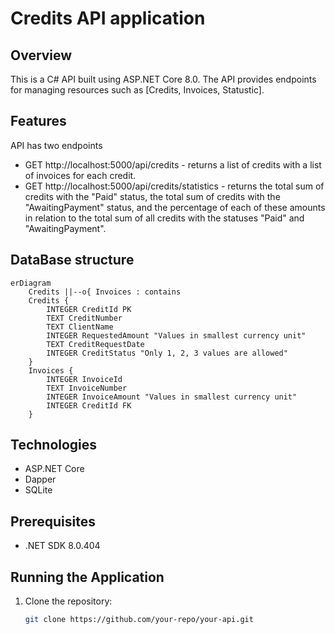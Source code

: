 # Credits API application

## Overview
This is a C# API built using ASP.NET Core 8.0. The API provides endpoints for managing resources such as [Credits, Invoices, Statustic].

## Features
API has two endpoints
- GET http://localhost:5000/api/credits - returns a list of credits with a list of invoices for each credit.
- GET http://localhost:5000/api/credits/statistics - returns the total sum of credits with the "Paid" status, the total
               sum of credits with the "AwaitingPayment" status, and the percentage of each of these amounts in relation to the total 
               sum of all credits with the statuses "Paid" and "AwaitingPayment".


## DataBase structure
```mermaid
erDiagram
    Credits ||--o{ Invoices : contains
    Credits {
        INTEGER CreditId PK
        TEXT CreditNumber
        TEXT ClientName
        INTEGER RequestedAmount "Values in smallest currency unit"
        TEXT CreditRequestDate
        INTEGER CreditStatus "Only 1, 2, 3 values are allowed"
    }
    Invoices {
        INTEGER InvoiceId
        TEXT InvoiceNumber
        INTEGER InvoiceAmount "Values in smallest currency unit"
        INTEGER CreditId FK
    }
```

    
## Technologies
- ASP.NET Core
- Dapper
- SQLite

## Prerequisites
- .NET SDK 8.0.404

## Running the Application
1. Clone the repository:
   ```bash
   git clone https://github.com/your-repo/your-api.git